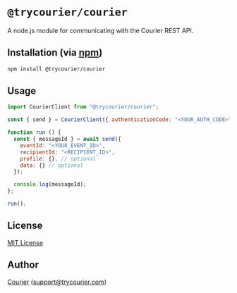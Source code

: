 # `@trycourier/courier`

A node.js module for communicating with the Courier REST API.

## Installation (via [npm](https://www.npmjs.com/package/@trycourier/courier))

```bash
npm install @trycourier/courier
```

## Usage

```javascript
import CourierClient from "@trycourier/courier";

const { send } = CourierClient({ authenticationCode: "<YOUR_AUTH_CODE>" })

function run () {
  const { messageId } = await send({
    eventId: "<YOUR_EVENT_ID>",
    recipientId: "<RECIPIENT_ID>",
    profile: {}, // optional
    data: {} // optional
  });

  console.log(messageId);
};

run();
```

## License

[MIT License](http://www.opensource.org/licenses/mit-license.php)

## Author

[Courier](https://github.com/trycourier) ([support@trycourier.com](mailto:support@trycourier.com))
